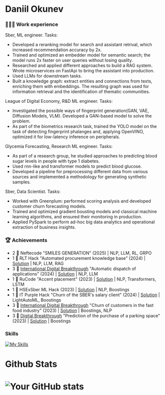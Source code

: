 # Daniil Okunev

### 👨🏻‍💻 Work experience
Sber, ML engineer.
Tasks:
- Developed a reranking model for search and assistant retrival, which increased recommendation accuracy by 2x.
- Trained and optimized an embedder model for semantic search; the model runs 2x faster on user queries without losing quality.
- Researched and applied different approaches to build a RAG system. Wrote microservices on FastApi to bring the assistant into production.
- Used LLMs for downstream tasks.
- Built a knowledge graph: extract entities and connections from texts, enriching them with embeddings. The resulting graph was used for information retrieval and the identification of thematic communities.

League of Digital Economy, R&D ML engineer.
Tasks:
- Investigated the possible ways of fingerprint generation(GAN, VAE, Diffusion Models, VLM). Developed a GAN-based model to solve the problem.
- As part of the biometrics research task, trained the YOLO model on the task of detecting fingerprint phalanges and, applying OpenVINO, optimized it for low-latency inference on peripherals.

Glycemia Forecasting, Research ML engineer.
Tasks:
- As part of a research group, he studied approaches to predicting blood sugar levels in people with type 1 diabetes.
- Used rnn-like and transformer models to predict blood glucose.
- Developed a pipeline for preprocessing different data from various sources and implemented a methodology for generating synthetic samples.

Sber, Data Scientist.
Tasks:
- Worked with Greenplum: performed scoring analysis and developed customer churn forecasting models.
- Trained and optimized gradient bousting models and classical machine learning algorithms, and ensured their monitoring in production.
- Applied PySpark to perform ad-hoc big data analytics and operational extraction of business insights.

### 🏆 Achievements
* 2 🥈 Neftecode "SMILES GENERATION" (2025) | NLP, LLM, RL, GRPO
* 1 🥇 RLT Hack "Automated procurement knowledge base" (2024) | [Solution](https://github.com/danzzzlll/RAG_RltHack) | NLP, LLM, RAG
* 3 🥉 [International Digital Breakthrough](https://hacks-ai.ru/) "Automatic dispatch of applications" (2024) | [Solution](https://github.com/danzzzlll/CP_International) | NLP, LLM
* 1 🥇 RuCode "Accent placement" (2023) | [Solution](https://github.com/danzzzlll/rucode-2023) | NLP, Transformers, LSTM
* 1 🥇 HSExSber ML Hack (2023) | [Solution](https://github.com/danzzzlll/sber_hse_hack) | NLP, Boostings
* 1 🥇 IT Purple Hack "Churn of the SBER's salary client" (2024) | [Solution](https://github.com/danzzzlll/It_purple_hack) | LightAutoML, Boostings
* 3 🥉 [International Digital Breakthrough](https://hacks-ai.ru/) "Churn of customers in the fast food industry" (2023) | [Solution](https://github.com/danzzzlll/international_cp-burger_king-) | Boostings, NLP
* 3 🥉 [Digital Breakthrough](https://hacks-ai.ru/) "Prediction of the purchase of a parking space" (2023) | [Solution](https://github.com/danzzzlll/Digital_Breakthrough) | Boostings

### Skills
[![My Skills](https://skillicons.dev/icons?i=linux,pytorch,ai,docker,fastapi,git,py,vim&perline=4)](https://skillicons.dev)


# Github Stats
# ![Your GitHub stats](https://github-readme-stats.vercel.app/api?username=danzzzlll&show_icons=true&theme=dark)
